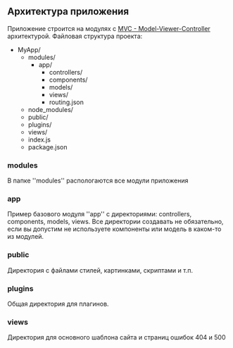 ## Архитектура приложения

Приложение строится на модулях с [MVC - Model-Viewer-Controller](https://ru.wikipedia.org/wiki/Model-View-Controller) архитектурой.
Файловая структура проекта:

* MyApp/
    * modules/
        * app/
            * controllers/
            * components/
            * models/
            * views/
            * routing.json
    * node_modules/
    * public/
    * plugins/
    * views/
    * index.js
    * package.json

### modules

В папке ''modules'' распологаются все модули приложения

### app

Пример базового модуля ''app'' с директориями: controllers, components, models, views.
Все директории создавать не обязательно, если вы допустим не используете компоненты или модель в каком-то из модулей.

### public

Директория с файлами стилей, картинками, скриптами и т.п.

### plugins

Общая директория для плагинов.

### views

Директория для основного шаблона сайта и страниц ошибок 404 и 500
